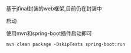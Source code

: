 基于jfinal封装的web框架,目前仍在封装中

启动

使用mvn和spring-boot插件启动即可
```
mvn clean package -DskipTests spring-boot:run
```